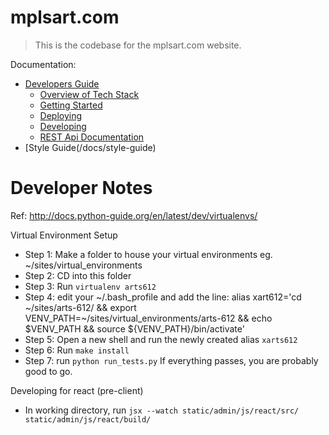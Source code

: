 mplsart.com
========
> This is the codebase for the mplsart.com website.

Documentation:

*   [Developers Guide](/docs/api/)
	* [Overview of Tech Stack](/docs/dev/tech-stack)
	* [Getting Started](/docs/dev/getting-started)
	* [Deploying](/docs/dev/deploying)
	* [Developing](/docs/dev/developing)
	* [REST Api Documentation]((/docs/api/))
*   [Style Guide(/docs/style-guide)



Developer Notes
========
Ref: http://docs.python-guide.org/en/latest/dev/virtualenvs/


Virtual Environment Setup

* Step 1: Make a folder to house your virtual environments eg. ~/sites/virtual\_environments
* Step 2: CD into this folder
* Step 3: Run `virtualenv arts612`
* Step 4: edit your ~/.bash\_profile and add the line: alias xart612='cd ~/sites/arts-612/ && export VENV_PATH=~/sites/virtual_environments/arts-612 && echo $VENV_PATH && source ${VENV_PATH}/bin/activate'
* Step 5: Open a new shell and run the newly created alias `xarts612`
* Step 6: Run `make install`
* Step 7: run `python run_tests.py` If everything passes, you are probably good to go.

Developing for react (pre-client)
* In working directory, run `jsx --watch static/admin/js/react/src/ static/admin/js/react/build/`
